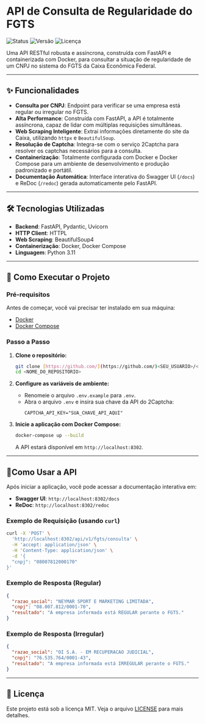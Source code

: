# API de Consulta de Regularidade do FGTS

![Status](https://img.shields.io/badge/status-ativo-success)
![Versão](https://img.shields.io/badge/versão-1.0.0-blue)
![Licença](https://img.shields.io/badge/licença-MIT-green)

Uma API RESTful robusta e assíncrona, construída com FastAPI e containerizada com Docker, para consultar a situação de regularidade de um CNPJ no sistema do FGTS da Caixa Econômica Federal.

---

## ✨ Funcionalidades

- **Consulta por CNPJ**: Endpoint para verificar se uma empresa está regular ou irregular no FGTS.
- **Alta Performance**: Construída com FastAPI, a API é totalmente assíncrona, capaz de lidar com múltiplas requisições simultâneas.
- **Web Scraping Inteligente**: Extrai informações diretamente do site da Caixa, utilizando `httpx` e `BeautifulSoup`.
- **Resolução de Captcha**: Integra-se com o serviço 2Captcha para resolver os captchas necessários para a consulta.
- **Containerização**: Totalmente configurada com Docker e Docker Compose para um ambiente de desenvolvimento e produção padronizado e portátil.
- **Documentação Automática**: Interface interativa do Swagger UI (`/docs`) e ReDoc (`/redoc`) gerada automaticamente pelo FastAPI.

---

## 🛠️ Tecnologias Utilizadas

- **Backend**: FastAPI, Pydantic, Uvicorn
- **HTTP Client**: HTTPL
- **Web Scraping**: BeautifulSoup4
- **Containerização**: Docker, Docker Compose
- **Linguagem**: Python 3.11

---

## 🚀 Como Executar o Projeto

### Pré-requisitos

Antes de começar, você vai precisar ter instalado em sua máquina:
- [Docker](https://www.docker.com/get-started)
- [Docker Compose](https://docs.docker.com/compose/install/)

### Passo a Passo

1.  **Clone o repositório:**
    ```bash
    git clone [https://github.com/](https://github.com/)<SEU_USUARIO>/<NOME_DO_REPOSITORIO>.git
    cd <NOME_DO_REPOSITORIO>
    ```

2.  **Configure as variáveis de ambiente:**
    - Renomeie o arquivo `.env.example` para `.env`.
    - Abra o arquivo `.env` e insira sua chave da API do 2Captcha:
      ```dotenv
      CAPTCHA_API_KEY="SUA_CHAVE_API_AQUI"
      ```

3.  **Inicie a aplicação com Docker Compose:**
    ```bash
    docker-compose up --build
    ```
    A API estará disponível em `http://localhost:8302`.

---

## 📖Como Usar a API

Após iniciar a aplicação, você pode acessar a documentação interativa em:

- **Swagger UI**: `http://localhost:8302/docs`
- **ReDoc**: `http://localhost:8302/redoc`

### Exemplo de Requisição (usando `curl`)

```bash
curl -X 'POST' \
  'http://localhost:8302/api/v1/fgts/consulta' \
  -H 'accept: application/json' \
  -H 'Content-Type: application/json' \
  -d '{
  "cnpj": "08007812000170"
}'
```

### Exemplo de Resposta (Regular)
```json
{
  "razao_social": "NEYMAR SPORT E MARKETING LIMITADA",
  "cnpj": "08.007.812/0001-70",
  "resultado": "A empresa informada está REGULAR perante o FGTS."
}
```

### Exemplo de Resposta (Irregular)
```json
{
  "razao_social": "OI S.A. - EM RECUPERACAO JUDICIAL",
  "cnpj": "76.535.764/0001-43",
  "resultado": "A empresa informada está IRREGULAR perante o FGTS."
}
```

---

## 📝 Licença


Este projeto está sob a licença MIT. Veja o arquivo [LICENSE](LICENSE) para mais detalhes.

